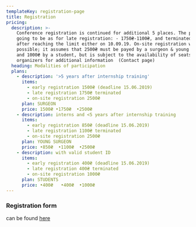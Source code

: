 ```yaml
---
templateKey: registration-page
title: Registration
pricing:
  description: >-
    Conference registration is continued for additional 5 places. The price is
    going to be as for late registration: - 1750₴-1100₴, and terminated ether
    after reaching the limit either on 10.09.19. On-site registration will be
    possible; it assumes that 2500₴ must be payed by a surgeon & young surgeon
    and 1000₴ by a student, but is subject to the availability of seats. Contact
    organizers for additional information  (Contact page)
  heading: Modalities of participation
  plans:
    - description: '>5 years after internship training'
      items:
        - early registration 1500₴ (deadline 15.06.2019)
        - late registration 1750₴ terminated
        - on-site registration 2500₴
      plan: SURGEON
      price: 1500₴ •1750₴  •2500₴
    - description: interns and <5 years after internship training
      items:
        - early registration 850₴ (deadline 15.06.2019)
        - late registration 1100₴ terminated
        - on-site registration 2500₴
      plan: YOUNG SURGEON
      price: •850₴  •1100₴  •2500₴
    - description: with valid student ID
      items:
        - early registration 400₴ (deadline 15.06.2019)
        - late registration 400₴ terminated
        - on-site registration 1000₴
      plan: STUDENTS
      price: •400₴   •400₴  •1000₴
---
```

### Registration form

can be found [here](https://dariadiehtiarova.typeform.com/to/APLqPo)
